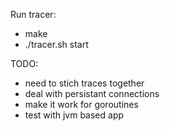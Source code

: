 Run tracer:
- make
- ./tracer.sh start

TODO:
- need to stich traces together
- deal with persistant connections
- make it work for goroutines
- test with jvm based app
